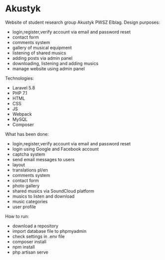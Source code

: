 # Akustyk
Website of student research group Akustyk PWSZ Elblag.
Design purposes:
- login,register,verify account via email and password reset
- contact form
- comments system
- gallery of musical equipment
- listening of shared musics
- adding posts via admin panel
- downloading, listening and adding musics
- manage website using admin panel

Technologies:
- Laravel 5.8
- PHP 7.1
- HTML
- CSS
- JS
- Webpack
- MySQL
- Composer


What has been done:
- login,register,verify account via email and password reset
- login using Google and Facebook account
- captcha system
- send email messages to users
- layout
- translations pl/en
- comments system
- contact form
- photo gallery
- shared musics via SoundCloud platform
- musics to listen and download
- music categories
- user profile

How to run:
- download a repository
- import database file to phpmyadmin
- check settings in .env file
- composer install
- npm install
- php artisan serve
